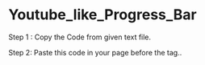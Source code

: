 # Youtube_like_Progress_Bar

Step 1 : Copy the Code from given text file.

Step 2: Paste this code in your page before the </body> tag..
